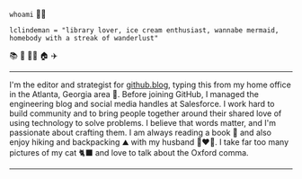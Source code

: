 ```whoami``` :woman_technologist:

```lclindeman = "library lover, ice cream enthusiast, wannabe mermaid, homebody with a streak of wanderlust"```

:books: :icecream: :mermaid: :house: :airplane:

---

I'm the editor and strategist for [github.blog](https://github.blog/), typing this from my home office in the Atlanta, Georgia area :peach:. Before joining GitHub, I managed the engineering blog and social media handles at Salesforce. I work hard to build community and to bring people together around their shared love of using technology to solve problems. I believe that words matter, and I'm passionate about crafting them. I am always reading a book :book: and also enjoy hiking and backpacking :mountain: with my husband :couple_with_heart_woman_man:. I take far too many pictures of my cat :black_cat: and love to talk about the Oxford comma.  

---
